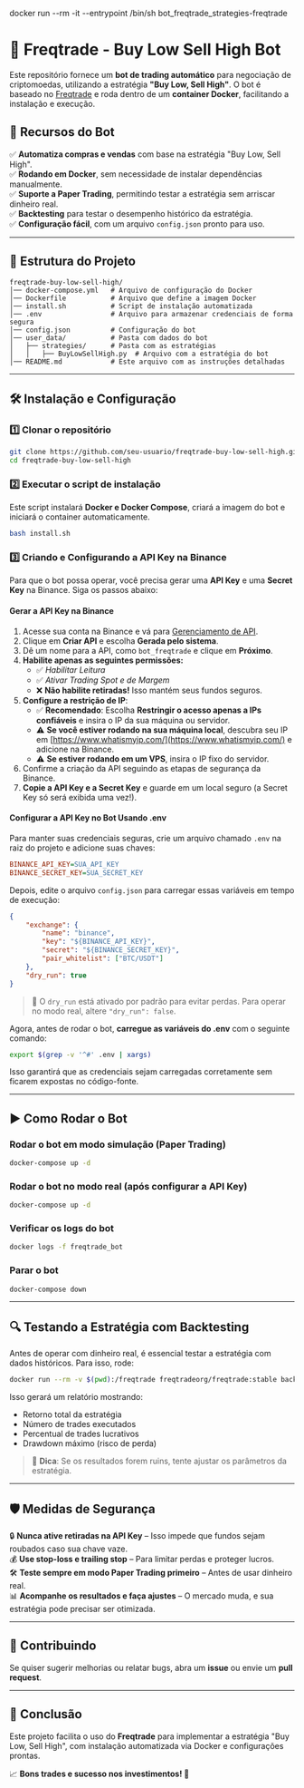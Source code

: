docker run --rm -it --entrypoint /bin/sh bot_freqtrade_strategies-freqtrade

# 🤖 Freqtrade - Buy Low Sell High Bot

Este repositório fornece um **bot de trading automático** para negociação de criptomoedas, utilizando a estratégia **"Buy Low, Sell High"**. O bot é baseado no [Freqtrade](https://www.freqtrade.io/) e roda dentro de um **container Docker**, facilitando a instalação e execução.

## 🚀 Recursos do Bot

✅ **Automatiza compras e vendas** com base na estratégia "Buy Low, Sell High".\
✅ **Rodando em Docker**, sem necessidade de instalar dependências manualmente.\
✅ **Suporte a Paper Trading**, permitindo testar a estratégia sem arriscar dinheiro real.\
✅ **Backtesting** para testar o desempenho histórico da estratégia.\
✅ **Configuração fácil**, com um arquivo `config.json` pronto para uso.

---

## 📂 Estrutura do Projeto

```
freqtrade-buy-low-sell-high/
│── docker-compose.yml   # Arquivo de configuração do Docker
│── Dockerfile           # Arquivo que define a imagem Docker
│── install.sh           # Script de instalação automatizada
│── .env                 # Arquivo para armazenar credenciais de forma segura
│── config.json          # Configuração do bot
│── user_data/           # Pasta com dados do bot
│   ├── strategies/      # Pasta com as estratégias
│   │   ├── BuyLowSellHigh.py  # Arquivo com a estratégia do bot
│── README.md            # Este arquivo com as instruções detalhadas
```

---

## 🛠️ Instalação e Configuração

### 1️⃣ Clonar o repositório

```bash
git clone https://github.com/seu-usuario/freqtrade-buy-low-sell-high.git
cd freqtrade-buy-low-sell-high
```

### 2️⃣ Executar o script de instalação

Este script instalará **Docker e Docker Compose**, criará a imagem do bot e iniciará o container automaticamente.

```bash
bash install.sh
```

### 3️⃣ Criando e Configurando a API Key na Binance

Para que o bot possa operar, você precisa gerar uma **API Key** e uma **Secret Key** na Binance. Siga os passos abaixo:

#### **Gerar a API Key na Binance**
1. Acesse sua conta na Binance e vá para [Gerenciamento de API](https://www.binance.com/pt-BR/my/settings/api-management).
2. Clique em **Criar API** e escolha **Gerada pelo sistema**.
3. Dê um nome para a API, como `bot_freqtrade` e clique em **Próximo**.
4. **Habilite apenas as seguintes permissões:**
   - ✅ *Habilitar Leitura*
   - ✅ *Ativar Trading Spot e de Margem*
   - ❌ **Não habilite retiradas!** Isso mantém seus fundos seguros.
5. **Configure a restrição de IP**:
   - ✅ **Recomendado**: Escolha **Restringir o acesso apenas a IPs confiáveis** e insira o IP da sua máquina ou servidor.
   - ⚠ **Se você estiver rodando na sua máquina local**, descubra seu IP em [https://www.whatismyip.com/](https://www.whatismyip.com/) e adicione na Binance.
   - ⚠ **Se estiver rodando em um VPS**, insira o IP fixo do servidor.
6. Confirme a criação da API seguindo as etapas de segurança da Binance.
7. **Copie a API Key e a Secret Key** e guarde em um local seguro (a Secret Key só será exibida uma vez!).

#### **Configurar a API Key no Bot Usando .env**
Para manter suas credenciais seguras, crie um arquivo chamado `.env` na raiz do projeto e adicione suas chaves:

```ini
BINANCE_API_KEY=SUA_API_KEY
BINANCE_SECRET_KEY=SUA_SECRET_KEY
```

Depois, edite o arquivo `config.json` para carregar essas variáveis em tempo de execução:

```json
{
    "exchange": {
        "name": "binance",
        "key": "${BINANCE_API_KEY}",
        "secret": "${BINANCE_SECRET_KEY}",
        "pair_whitelist": ["BTC/USDT"]
    },
    "dry_run": true
}
```

> 🔹 O `dry_run` está ativado por padrão para evitar perdas. Para operar no modo real, altere `"dry_run": false`.

Agora, antes de rodar o bot, **carregue as variáveis do .env** com o seguinte comando:

```bash
export $(grep -v '^#' .env | xargs)
```

Isso garantirá que as credenciais sejam carregadas corretamente sem ficarem expostas no código-fonte.

---

## ▶️ Como Rodar o Bot

### **Rodar o bot em modo simulação (Paper Trading)**

```bash
docker-compose up -d
```

### **Rodar o bot no modo real** (após configurar a API Key)

```bash
docker-compose up -d
```

### **Verificar os logs do bot**

```bash
docker logs -f freqtrade_bot
```

### **Parar o bot**

```bash
docker-compose down
```

---

## 🔍 Testando a Estratégia com Backtesting

Antes de operar com dinheiro real, é essencial testar a estratégia com dados históricos. Para isso, rode:

```bash
docker run --rm -v $(pwd):/freqtrade freqtradeorg/freqtrade:stable backtest --strategy BuyLowSellHigh --config config.json --datadir user_data/data/
```

Isso gerará um relatório mostrando:

- Retorno total da estratégia
- Número de trades executados
- Percentual de trades lucrativos
- Drawdown máximo (risco de perda)

> 🧠 **Dica**: Se os resultados forem ruins, tente ajustar os parâmetros da estratégia.

---

## 🛡️ Medidas de Segurança

🔒 **Nunca ative retiradas na API Key** – Isso impede que fundos sejam roubados caso sua chave vaze.\
💰 **Use stop-loss e trailing stop** – Para limitar perdas e proteger lucros.\
🛠️ **Teste sempre em modo Paper Trading primeiro** – Antes de usar dinheiro real.\
📊 **Acompanhe os resultados e faça ajustes** – O mercado muda, e sua estratégia pode precisar ser otimizada.

---

## 📌 Contribuindo

Se quiser sugerir melhorias ou relatar bugs, abra um **issue** ou envie um **pull request**.

---

## 🎯 Conclusão

Este projeto facilita o uso do **Freqtrade** para implementar a estratégia "Buy Low, Sell High", com instalação automatizada via Docker e configurações prontas.

📈 **Bons trades e sucesso nos investimentos! 🚀**

